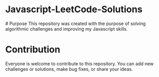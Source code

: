 # Javascript-LeetCode-Solutions

# Purpose
This repository was created with the purpose of solving algorithmic challenges and improving my Javascript skills.

# Contribution
Everyone is welcome to contribute to this repository. You can add new challenges or solutions, make bug fixes, or share your ideas.
